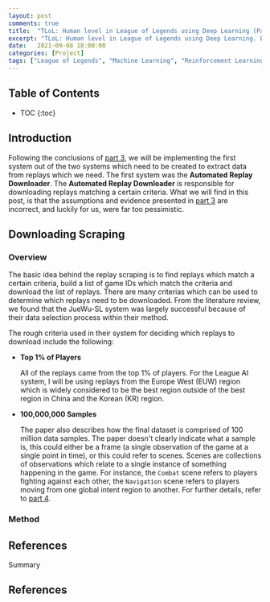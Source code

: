 ```yaml
---
layout: post
comments: true
title:  "TLoL: Human level in League of Legends using Deep Learning (Part 5 - Download Scraping)"
excerpt: "TLoL: Human level in League of Legends using Deep Learning. Existing solutions, problem analysis, initial ideas, data exploration, visualisation, intuition and possible solutions."
date:   2021-09-08 18:00:00
categories: [Project]
tags: ["League of Legends", "Machine Learning", "Reinforcement Learning", "TLoL", "Data Scraping"]
---
```


## Table of Contents

* TOC
{:toc}

## Introduction

Following the conclusions of [part 3](https://miscellaneousstuff.github.io/project/2021/09/03/tlol-part-3-initial-ideas.html), we will be implementing the first system out of the two
systems which need to be created to extract data from replays which we need. The first system
was the **Automated Replay Downloader**. The **Automated Replay Downloader** is responsible
for downloading replays matching a certain criteria. What we will find in this post, is that
the assumptions and evidence presented in [part 3](https://miscellaneousstuff.github.io/project/2021/09/03/tlol-part-3-initial-ideas.html) are incorrect, and luckily for us,
were far too pessimistic.

## Downloading Scraping

### Overview

The basic idea behind the replay scraping is to find replays which match a certain criteria,
build a list of game IDs which match the criteria and download the list of replays. There are
many criterias which can be used to determine which replays need to be downloaded. From the
literature review, we found that the JueWu-SL system was largely successful because of their
data selection process within their method.

The rough criteria used in their system for deciding which replays to download include the
following:

- **Top 1% of Players**

    All of the replays came from the top 1% of players. For the League AI system, I will be
    using replays from the Europe West (EUW) region which is widely considered to be the best 
    region outside of the best region in China and the Korean (KR) region.

- **100,000,000 Samples**

    The paper also describes how the final dataset is comprised of 100 million data samples.
    The paper doesn't clearly indicate what a sample is, this could either be a frame
    (a single observation of the game at a single point in time), or this could refer to
    scenes. Scenes are collections of observations which relate to a single instance of
    something happening in the game. For instance, the `Combat` scene refers to players
    fighting against each other, the `Navigation` scene refers to players moving from
    one global intent region to another. For further details, refer to [part 4](https://miscellaneousstuff.github.io/project/2021/09/04/tlol-part-4-exploring-the-literature.html).

### Method

## References

Summary

## References

<!--
Papers
- JueWu-SL
>